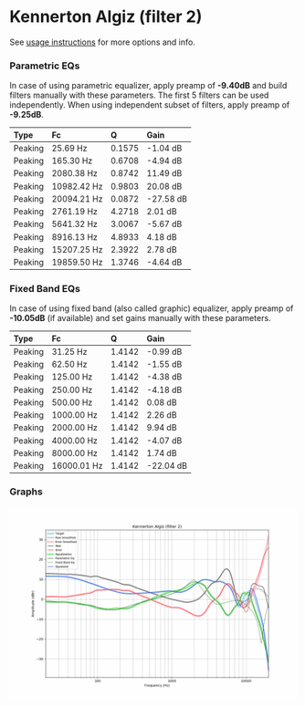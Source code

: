 # Kennerton Algiz (filter 2)
See [usage instructions](https://github.com/jaakkopasanen/AutoEq#usage) for more options and info.

### Parametric EQs
In case of using parametric equalizer, apply preamp of **-9.40dB** and build filters manually
with these parameters. The first 5 filters can be used independently.
When using independent subset of filters, apply preamp of **-9.25dB**.

| Type    | Fc          |      Q | Gain      |
|:--------|:------------|:-------|:----------|
| Peaking | 25.69 Hz    | 0.1575 | -1.04 dB  |
| Peaking | 165.30 Hz   | 0.6708 | -4.94 dB  |
| Peaking | 2080.38 Hz  | 0.8742 | 11.49 dB  |
| Peaking | 10982.42 Hz | 0.9803 | 20.08 dB  |
| Peaking | 20094.21 Hz | 0.0872 | -27.58 dB |
| Peaking | 2761.19 Hz  | 4.2718 | 2.01 dB   |
| Peaking | 5641.32 Hz  | 3.0067 | -5.67 dB  |
| Peaking | 8916.13 Hz  | 4.8933 | 4.18 dB   |
| Peaking | 15207.25 Hz | 2.3922 | 2.78 dB   |
| Peaking | 19859.50 Hz | 1.3746 | -4.64 dB  |

### Fixed Band EQs
In case of using fixed band (also called graphic) equalizer, apply preamp of **-10.05dB**
(if available) and set gains manually with these parameters.

| Type    | Fc          |      Q | Gain      |
|:--------|:------------|:-------|:----------|
| Peaking | 31.25 Hz    | 1.4142 | -0.99 dB  |
| Peaking | 62.50 Hz    | 1.4142 | -1.55 dB  |
| Peaking | 125.00 Hz   | 1.4142 | -4.38 dB  |
| Peaking | 250.00 Hz   | 1.4142 | -4.18 dB  |
| Peaking | 500.00 Hz   | 1.4142 | 0.08 dB   |
| Peaking | 1000.00 Hz  | 1.4142 | 2.26 dB   |
| Peaking | 2000.00 Hz  | 1.4142 | 9.94 dB   |
| Peaking | 4000.00 Hz  | 1.4142 | -4.07 dB  |
| Peaking | 8000.00 Hz  | 1.4142 | 1.74 dB   |
| Peaking | 16000.01 Hz | 1.4142 | -22.04 dB |

### Graphs
![](./Kennerton%20Algiz%20(filter%202).png)